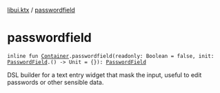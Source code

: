 [libui.ktx](README.md) / [passwordfield](passwordfield.md)

# passwordfield

`inline fun `[`Container`](-container/README.md)`.passwordfield(readonly: Boolean = false, init: `[`PasswordField`](-password-field/README.md)`.() -> Unit = {}): `[`PasswordField`](-password-field/README.md)

DSL builder for a text entry widget that mask the input, useful to edit passwords or other sensible data.
